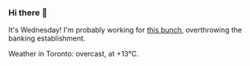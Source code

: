 ### Hi there :wave:

It's Wednesday! I'm probably working for [this bunch](https://github.com/kohofinancial), overthrowing the banking establishment.

Weather in Toronto: overcast, at +13°C.
